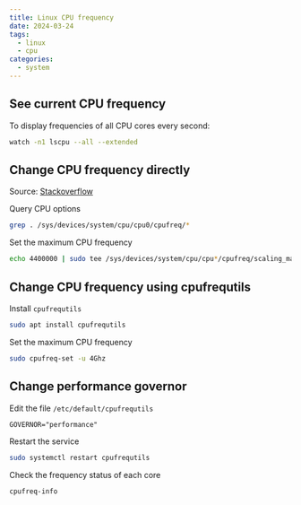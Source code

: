```yaml
---
title: Linux CPU frequency
date: 2024-03-24
tags:
  - linux
  - cpu
categories:
  - system
---
```


## See current CPU frequency

To display frequencies of all CPU cores every second:

```sh
watch -n1 lscpu --all --extended
```

<!-- more -->

## Change CPU frequency directly

Source: [Stackoverflow](https://askubuntu.com/questions/1415288/how-to-install-cpupower-on-ubuntu-20-04-with-kernel-5-17)

Query CPU options

```sh
grep . /sys/devices/system/cpu/cpu0/cpufreq/*
```

Set the maximum CPU frequency

```sh
echo 4400000 | sudo tee /sys/devices/system/cpu/cpu*/cpufreq/scaling_max_freq
```

## Change CPU frequency using cpufrequtils

Install `cpufrequtils`

```sh
sudo apt install cpufrequtils
```

Set the maximum CPU frequency

```sh
sudo cpufreq-set -u 4Ghz
```

## Change performance governor

Edit the file `/etc/default/cpufrequtils`

```txt title="/etc/default/cpufrequtils"
GOVERNOR="performance"
```

Restart the service

```sh
sudo systemctl restart cpufrequtils
```

Check the frequency status of each core

```sh
cpufreq-info
```
